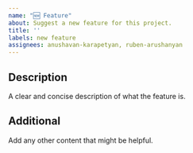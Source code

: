 ```yaml
---
name: "🆕 Feature"
about: Suggest a new feature for this project.
title: ''
labels: new feature
assignees: anushavan-karapetyan, ruben-arushanyan
---
```


## Description

A clear and concise description of what the feature is.

## Additional

Add any other content that might be helpful.